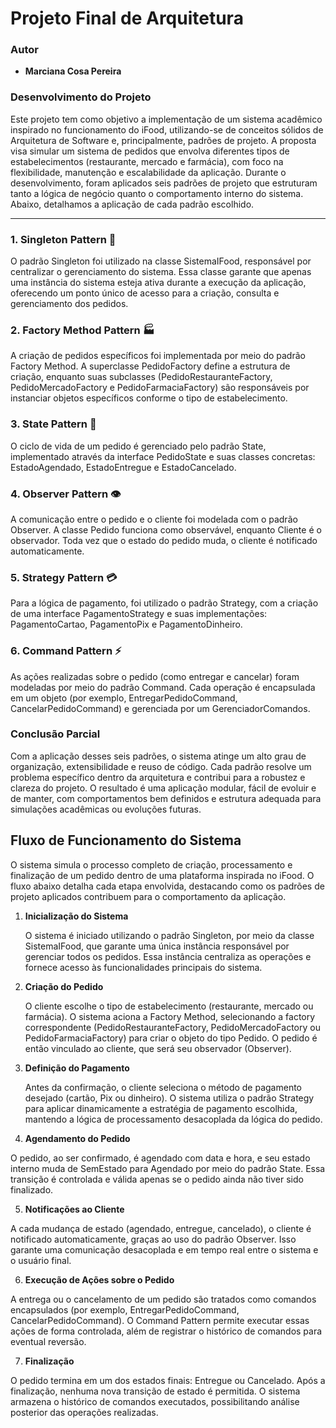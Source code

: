 # Projeto Final de Arquitetura

### Autor

- **Marciana Cosa Pereira**

### Desenvolvimento do Projeto

Este projeto tem como objetivo a implementação de um sistema acadêmico inspirado no funcionamento do iFood, utilizando-se de conceitos sólidos de Arquitetura de Software e, principalmente, padrões de projeto. A proposta visa simular um sistema de pedidos que envolva diferentes tipos de estabelecimentos (restaurante, mercado e farmácia), com foco na flexibilidade, manutenção e escalabilidade da aplicação.
Durante o desenvolvimento, foram aplicados seis padrões de projeto que estruturam tanto a lógica de negócio quanto o comportamento interno do sistema. Abaixo, detalhamos a aplicação de cada padrão escolhido.

---

### 1. Singleton Pattern 🏢
O padrão Singleton foi utilizado na classe SistemaIFood, responsável por centralizar o gerenciamento do sistema. Essa classe garante que apenas uma instância do sistema esteja ativa durante a execução da aplicação, oferecendo um ponto único de acesso para a criação, consulta e gerenciamento dos pedidos.


### 2. Factory Method Pattern 🏭
A criação de pedidos específicos foi implementada por meio do padrão Factory Method. A superclasse PedidoFactory define a estrutura de criação, enquanto suas subclasses (PedidoRestauranteFactory, PedidoMercadoFactory e PedidoFarmaciaFactory) são responsáveis por instanciar objetos específicos conforme o tipo de estabelecimento.


### 3. State Pattern 🔄
O ciclo de vida de um pedido é gerenciado pelo padrão State, implementado através da interface PedidoState e suas classes concretas: EstadoAgendado, EstadoEntregue e EstadoCancelado.


### 4. Observer Pattern 👁️
A comunicação entre o pedido e o cliente foi modelada com o padrão Observer. A classe Pedido funciona como observável, enquanto Cliente é o observador. Toda vez que o estado do pedido muda, o cliente é notificado automaticamente.


### 5. Strategy Pattern 💳
Para a lógica de pagamento, foi utilizado o padrão Strategy, com a criação de uma interface PagamentoStrategy e suas implementações: PagamentoCartao, PagamentoPix e PagamentoDinheiro.


### 6. Command Pattern ⚡
As ações realizadas sobre o pedido (como entregar e cancelar) foram modeladas por meio do padrão Command. Cada operação é encapsulada em um objeto (por exemplo, EntregarPedidoCommand, CancelarPedidoCommand) e gerenciada por um GerenciadorComandos.


### Conclusão Parcial
Com a aplicação desses seis padrões, o sistema atinge um alto grau de organização, extensibilidade e reuso de código. Cada padrão resolve um problema específico dentro da arquitetura e contribui para a robustez e clareza do projeto. O resultado é uma aplicação modular, fácil de evoluir e de manter, com comportamentos bem definidos e estrutura adequada para simulações acadêmicas ou evoluções futuras.


## Fluxo de Funcionamento do Sistema


O sistema simula o processo completo de criação, processamento e finalização de um pedido dentro de uma plataforma inspirada no iFood. O fluxo abaixo detalha cada etapa envolvida, destacando como os padrões de projeto aplicados contribuem para o comportamento da aplicação.

1. **Inicialização do Sistema**
   
    O sistema é iniciado utilizando o padrão Singleton, por meio da classe SistemaIFood, que garante uma única instância responsável por gerenciar todos os pedidos.
    Essa instância centraliza as operações e fornece acesso às funcionalidades principais do sistema.

2. **Criação do Pedido**
   
   O cliente escolhe o tipo de estabelecimento (restaurante, mercado ou farmácia).
   O sistema aciona a Factory Method, selecionando a factory correspondente (PedidoRestauranteFactory, PedidoMercadoFactory ou PedidoFarmaciaFactory) para criar o objeto do tipo Pedido.
   O pedido é então vinculado ao cliente, que será seu observador (Observer).

3. **Definição do Pagamento**
   
   Antes da confirmação, o cliente seleciona o método de pagamento desejado (cartão, Pix ou dinheiro).
   O sistema utiliza o padrão Strategy para aplicar dinamicamente a estratégia de pagamento escolhida, mantendo a lógica de processamento desacoplada da lógica do pedido.

4. **Agendamento do Pedido**
   
  O pedido, ao ser confirmado, é agendado com data e hora, e seu estado interno muda de SemEstado para Agendado por meio do padrão State.
  Essa transição é controlada e válida apenas se o pedido ainda não tiver sido finalizado.

5. **Notificações ao Cliente**
   
  A cada mudança de estado (agendado, entregue, cancelado), o cliente é notificado automaticamente, graças ao uso do padrão Observer.
  Isso garante uma comunicação desacoplada e em tempo real entre o sistema e o usuário final.

6. **Execução de Ações sobre o Pedido**
    
 A entrega ou o cancelamento de um pedido são tratados como comandos encapsulados (por exemplo, EntregarPedidoCommand, CancelarPedidoCommand).
 O Command Pattern permite executar essas ações de forma controlada, além de registrar o histórico de comandos para eventual reversão.

7. **Finalização**
    
 O pedido termina em um dos estados finais: Entregue ou Cancelado.
Após a finalização, nenhuma nova transição de estado é permitida.
O sistema armazena o histórico de comandos executados, possibilitando análise posterior das operações realizadas.


